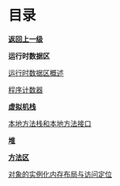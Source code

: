 # 目录

**[返回上一级](../)**

**运行时数据区**

[运行时数据区概述](运行时数据区概述.md)

[程序计数器](程序计数器.md)

**[虚拟机栈](虚拟机栈.md)**

[本地方法栈和本地方法接口](本地方法栈和本地方法接口.md)

**[堆](堆.md)**

**[方法区](方法区.md)**

[对象的实例化内存布局与访问定位](对象的实例化内存布局与访问定位.md)









